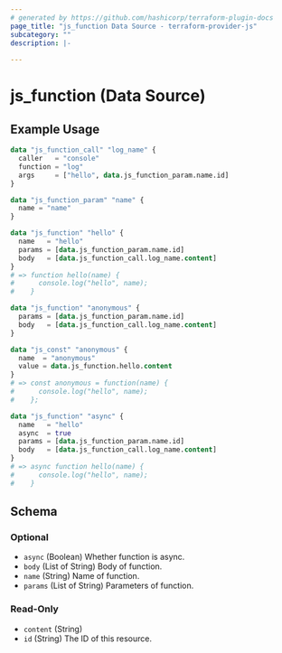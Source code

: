 ```yaml
---
# generated by https://github.com/hashicorp/terraform-plugin-docs
page_title: "js_function Data Source - terraform-provider-js"
subcategory: ""
description: |-
  
---
```


# js_function (Data Source)



## Example Usage

```terraform
data "js_function_call" "log_name" {
  caller   = "console"
  function = "log"
  args     = ["hello", data.js_function_param.name.id]
}

data "js_function_param" "name" {
  name = "name"
}

data "js_function" "hello" {
  name   = "hello"
  params = [data.js_function_param.name.id]
  body   = [data.js_function_call.log_name.content]
}
# => function hello(name) {
#      console.log("hello", name);
#    }

data "js_function" "anonymous" {
  params = [data.js_function_param.name.id]
  body   = [data.js_function_call.log_name.content]
}

data "js_const" "anonymous" {
  name  = "anonymous"
  value = data.js_function.hello.content
}
# => const anonymous = function(name) {
#      console.log("hello", name);
#    };

data "js_function" "async" {
  name   = "hello"
  async  = true
  params = [data.js_function_param.name.id]
  body   = [data.js_function_call.log_name.content]
}
# => async function hello(name) {
#      console.log("hello", name);
#    }
```

<!-- schema generated by tfplugindocs -->
## Schema

### Optional

- `async` (Boolean) Whether function is async.
- `body` (List of String) Body of function.
- `name` (String) Name of function.
- `params` (List of String) Parameters of function.

### Read-Only

- `content` (String)
- `id` (String) The ID of this resource.
